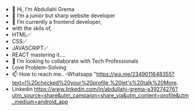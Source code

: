 - 👋 Hi, I’m Abdullahi Grema
- 👀 I’m a junior but sharp website developer
- 🌱 I’m currently a frontend developer,
- with the skils of,
- HTML✅
- CSS✅
- JAVASCRIPT✅
- REACT mastering it....
- 💞️ I’m looking to collaborate with Tech Professionals
- Love Problem-Solving
- 📫 How to reach me..
-Whatsapp "https://wa.me/2349011648355?text=I%20checked%20your%20profile,%20let's%20talk%20More.
      </div>
- Linkedin https://www.linkedin.com/in/abdullahi-grema-a39274276?utm_source=share&utm_campaign=share_via&utm_content=profile&utm_medium=android_app

<!---
Agrema000/Agrema000 is a ✨ special ✨ repository because its `README.md` (this file) appears on your GitHub profile.
You can click the Preview link to take a look at your changes.
--->
